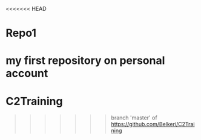 <<<<<<< HEAD
# Repo1
my first repository on personal account
=======
# C2Training
>>>>>>> branch 'master' of https://github.com/Belkeri/C2Training
